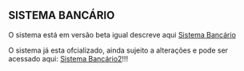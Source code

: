 ## SISTEMA BANCÁRIO
O sistema está em versão beta igual descreve aqui [Sistema Bancário](https://github.com/digitalinnovationone/trilha-python-dio/blob/main/00%20-%20Fundamentos/desafio.py)

O sistema já esta ofcializado, ainda sujeito a alterações e pode ser acessado aqui: [Sistema Bancário2](https://github.com/AlexFelipeHonorio/Sistema-Banc-rio.git)!!!
